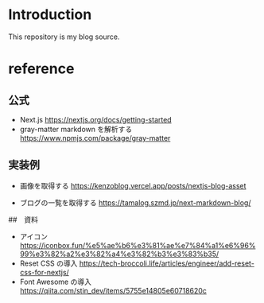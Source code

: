 # Introduction

This repository is my blog source.

# reference

## 公式

- Next.js
  https://nextjs.org/docs/getting-started
- gray-matter markdown を解析する
  https://www.npmjs.com/package/gray-matter

## 実装例

- 画像を取得する
  https://kenzoblog.vercel.app/posts/nextjs-blog-asset

- ブログの一覧を取得する
https://tamalog.szmd.jp/next-markdown-blog/

##　資料

- アイコン
  https://iconbox.fun/%e5%ae%b6%e3%81%ae%e7%84%a1%e6%96%99%e3%82%a2%e3%82%a4%e3%82%b3%e3%83%b35/
- Reset CSS の導入
  https://tech-broccoli.life/articles/engineer/add-reset-css-for-nextjs/
- Font Awesome の導入
  https://qiita.com/stin_dev/items/5755e14805e60718620c
